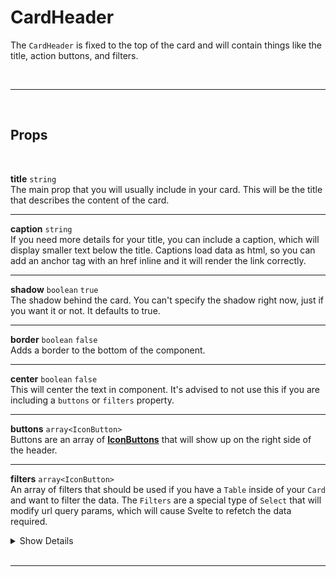 # CardHeader

The `CardHeader` is fixed to the top of the card and will contain things like the title, action buttons, and filters.

<br>

---

<br>

## Props

<br>

**title** `string`<br>
The main prop that you will usually include in your card. This will be the title that describes the content of the card.

---

**caption** `string`<br>
If you need more details for your title, you can include a caption, which will display smaller text below the title. Captions load data as html, so you can add an anchor tag with an href inline and it will render the link correctly.

---

**shadow** `boolean` <code class="blue">true</code><br>
The shadow behind the card. You can't specify the shadow right now, just if you want it or not. It defaults to true.

---

**border** `boolean` <code class="blue">false</code><br>
Adds a border to the bottom of the component.

---

**center** `boolean` <code class="blue">false</code><br>
This will center the text in component. It's advised to not use this if you are including a `buttons` or `filters` property.

---

**buttons** `array<IconButton>`<br>
Buttons are an array of <strong><a href="/icon-button">IconButtons</a></strong> that will show up on the right side of the header.

---

**filters** `array<IconButton>`<br>
An array of filters that should be used if you have a `Table` inside of your `Card` and want to filter the data. The `Filters` are a special type of `Select` that will modify url query params, which will cause Svelte to refetch the data required.

<details>
<summary>Show Details</summary>

|                                                                                               |
| :-------------------------------------------------------------------------------------------- |
| filter[].**id** `string`<br> The key of the query param.                                      |
| filter[].**label** `string`<br> The label for the filter.                                     |
| filter[].**options** `array`<br> The options for the user to choose from.                     |
| filter[].option[].**label** `string`<br> The text the user sees for the option                |
| filter[].option[].**value** `string`<br> The value that will be added for the url query param |
| filter[].option[].**caption** `string`<br> Optional explanation for the choice                |

> To add a line break between filter options, you can just add an option with a string value of "break"

</details><br>

---
